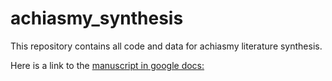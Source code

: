 # achiasmy_synthesis
 This repository contains all code and data for achiasmy literature synthesis.

Here is a link to the [manuscript in google docs:](https://docs.google.com/document/d/1LiUcYJIGIB8R64NCDwgg5sdNFWlZTDOjKb23qVh6Uy4/edit?usp=sharing)
